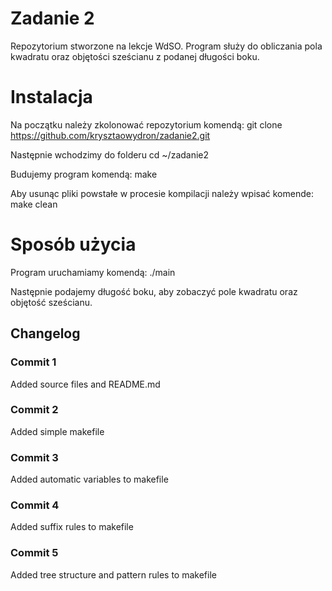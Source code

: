 # Zadanie 2
Repozytorium stworzone na lekcje WdSO. Program służy do obliczania pola kwadratu oraz objętości sześcianu z podanej długości boku.

# Instalacja
Na początku należy zkolonować repozytorium komendą:
git clone https://github.com/krysztaowydron/zadanie2.git

Następnie wchodzimy do folderu
cd ~/zadanie2

Budujemy program komendą:
make

Aby usunąc pliki powstałe w procesie kompilacji należy wpisać komende:
make clean

# Sposób użycia
Program uruchamiamy komendą:
./main

Następnie podajemy długość boku, aby zobaczyć pole kwadratu oraz objętość sześcianu.

## Changelog
### Commit 1 
Added source files and README.md
### Commit 2 
Added simple makefile
### Commit 3 
Added automatic variables to makefile
### Commit 4
Added suffix rules to makefile
### Commit 5
Added tree structure and pattern rules to makefile
